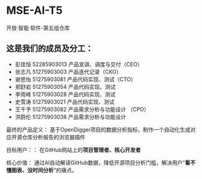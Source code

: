 # MSE-AI-T5
开放·智能·软件-第五组仓库

## 这是我们的成员及分工：
- 彭佳恒 52285903013 产品宣讲、调度与交付（CEO）
- 张志凡 51275903003 产品迭代记录（CKO）
- 谢思怡 51275903081 产品代码实现、测试（CTO）
- 郑舒岩 51275903054 产品代码实现、测试
- 李雨峰 51275903028 产品代码实现、测试
- 史雪涛 51275903021 产品代码实现、测试
- 王千予 51275903082 产品需求分析与功能设计 （CPO）
- 洪蔚伦 51275903038 产品需求分析与功能设计


最终的产品定义：
基于OpenDigger项目的数据分析指标，制作一个自动化生成对应开源仓库分析报告的浏览器插件

目标用户：：
在GitHub网站上的**项目管理者、核心开发者**

核心价值：
通过AI自动解读GitHub数据，降低开源项目分析门槛，解决用户“**看不懂图表、没时间分析**”的痛点。





